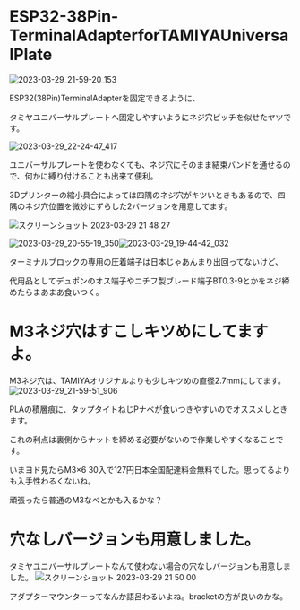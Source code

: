 # ESP32-38Pin-TerminalAdapterforTAMIYAUniversalPlate
![2023-03-29_21-59-20_153](https://user-images.githubusercontent.com/88123439/228544347-1fae6804-768c-4fe5-9af0-eff1d9b560a0.jpeg)

ESP32(38Pin)TerminalAdapterを固定できるように、

タミヤユニバーサルプレートへ固定しやすいようにネジ穴ピッチを似せたヤツです。

![2023-03-29_22-24-47_417](https://user-images.githubusercontent.com/88123439/228553127-5dae8608-2782-4156-bc61-256ed75f7ccc.jpeg)

ユニバーサルプレートを使わなくても、ネジ穴にそのまま結束バンドを通せるので、何かに縛り付けることも出来て便利。

3Dプリンターの縮小具合によっては四隅のネジ穴がキツいときもあるので、四隅のネジ穴位置を微妙にずらした2バージョンを用意してます。


![スクリーンショット 2023-03-29 21 48 27](https://user-images.githubusercontent.com/88123439/228540224-3ddcec7a-2285-4ac3-89ab-11763261f1ef.png)



![2023-03-29_20-55-19_350](https://user-images.githubusercontent.com/88123439/228541742-ecc6d2e8-b5e9-46a5-a165-fba966255676.jpg)![2023-03-29_19-44-42_032](https://user-images.githubusercontent.com/88123439/228542539-463b8d60-f92d-4202-874c-4061503e9fe9.jpeg)


ターミナルブロックの専用の圧着端子は日本じゃあんまり出回ってないけど、

代用品としてデュポンのオス端子やニチフ製ブレード端子BT0.3-9とかをネジ締めたらまあまあ食いつく。


# M3ネジ穴はすこしキツめにしてますよ。

M3ネジ穴は、TAMIYAオリジナルよりも少しキツめの直径2.7mmにしてます。
![2023-03-29_21-59-51_906](https://user-images.githubusercontent.com/88123439/228544363-921b9e1a-95f2-4d01-bdc3-5a71cd265b34.jpeg)

PLAの積層痕に、タップタイトねじPナベが食いつきやすいのでオススメしときます。

これの利点は裏側からナットを締める必要がないので作業しやすくなることです。

いまヨド見たらM3×6 30入で127円日本全国配達料金無料でした。思ってるよりも入手性わるくないね。

頑張ったら普通のM3なべとかも入るかな？



# 穴なしバージョンも用意しました。

 タミヤユニバーサルプレートなんて使わない場合の穴なしバージョンも用意しました。
![スクリーンショット 2023-03-29 21 50 00](https://user-images.githubusercontent.com/88123439/228540760-1fe96fdd-2cd1-4f35-b09b-18e6ac4ed9bc.png)


アダプターマウンターってなんか語呂わるいよね。bracketの方が良いのかな。
